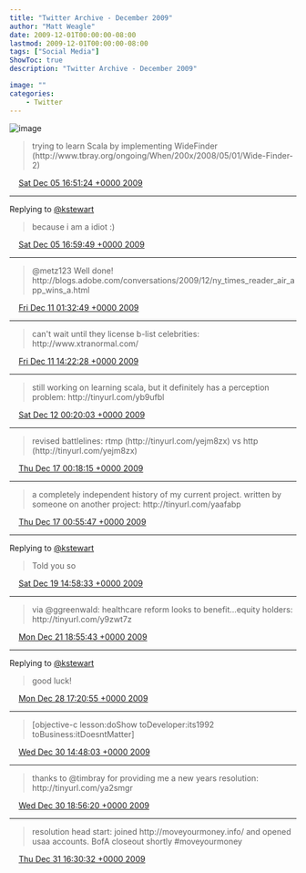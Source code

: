 ```yaml
---
title: "Twitter Archive - December 2009"
author: "Matt Weagle"
date: 2009-12-01T00:00:00-08:00
lastmod: 2009-12-01T00:00:00-08:00
tags: ["Social Media"]
ShowToc: true
description: "Twitter Archive - December 2009"

image: ""
categories: 
    - Twitter
---
```

![image](/sadtwitterbird3.jpg)

> trying to learn Scala by implementing WideFinder \(http://www\.tbray\.org/ongoing/When/200x/2008/05/01/Wide\-Finder\-2\)

<img src="./media/tweet.ico" width="12" /> [Sat Dec 05 16:51:24 +0000 2009](https://twitter.com/mweagle/status/6373471700)

----

Replying to [@kstewart](https://twitter.com/kstewart/status/6373514639)

> because i am a idiot :\)

<img src="./media/tweet.ico" width="12" /> [Sat Dec 05 16:59:49 +0000 2009](https://twitter.com/mweagle/status/6373670721)

----

> @metz123 Well done\! http://blogs\.adobe\.com/conversations/2009/12/ny\_times\_reader\_air\_app\_wins\_a\.html

<img src="./media/tweet.ico" width="12" /> [Fri Dec 11 01:32:49 +0000 2009](https://twitter.com/mweagle/status/6551259858)

----

> can't wait until they license b\-list celebrities: http://www\.xtranormal\.com/

<img src="./media/tweet.ico" width="12" /> [Fri Dec 11 14:22:28 +0000 2009](https://twitter.com/mweagle/status/6567612488)

----

> still working on learning scala, but it definitely has a perception problem: http://tinyurl\.com/yb9ufbl

<img src="./media/tweet.ico" width="12" /> [Sat Dec 12 00:20:03 +0000 2009](https://twitter.com/mweagle/status/6583862398)

----

> revised battlelines: rtmp \(http://tinyurl\.com/yejm8zx\) vs http \(http://tinyurl\.com/yejm8zx\)

<img src="./media/tweet.ico" width="12" /> [Thu Dec 17 00:18:15 +0000 2009](https://twitter.com/mweagle/status/6747314399)

----

> a completely independent history of my current project\.  written by someone on another project: http://tinyurl\.com/yaafabp

<img src="./media/tweet.ico" width="12" /> [Thu Dec 17 00:55:47 +0000 2009](https://twitter.com/mweagle/status/6748382420)

----

Replying to [@kstewart](https://twitter.com/kstewart/status/6821923512)

> Told you so

<img src="./media/tweet.ico" width="12" /> [Sat Dec 19 14:58:33 +0000 2009](https://twitter.com/mweagle/status/6830584838)

----

> via @ggreenwald: healthcare reform looks to benefit\.\.\.equity holders: http://tinyurl\.com/y9zwt7z

<img src="./media/tweet.ico" width="12" /> [Mon Dec 21 18:55:43 +0000 2009](https://twitter.com/mweagle/status/6901974224)

----

Replying to [@kstewart](https://twitter.com/kstewart/status/7127031304)

> good luck\!

<img src="./media/tweet.ico" width="12" /> [Mon Dec 28 17:20:55 +0000 2009](https://twitter.com/mweagle/status/7128536241)

----

> \[objective\-c lesson:doShow toDeveloper:its1992 toBusiness:itDoesntMatter\]

<img src="./media/tweet.ico" width="12" /> [Wed Dec 30 14:48:03 +0000 2009](https://twitter.com/mweagle/status/7197578423)

----

> thanks to @timbray for providing me a new years resolution: http://tinyurl\.com/ya2smgr

<img src="./media/tweet.ico" width="12" /> [Wed Dec 30 18:56:20 +0000 2009](https://twitter.com/mweagle/status/7205011648)

----

> resolution head start: joined http://moveyourmoney\.info/  and opened usaa accounts\.  BofA closeout shortly \#moveyourmoney

<img src="./media/tweet.ico" width="12" /> [Thu Dec 31 16:30:32 +0000 2009](https://twitter.com/mweagle/status/7239061109)